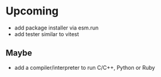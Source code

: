 # Upcoming
- add package installer via esm.run
- add tester similar to vitest


## Maybe
- add a compiler/interpreter to run C/C++, Python or Ruby